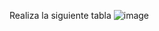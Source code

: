 Realiza la siguiente tabla
![image](https://user-images.githubusercontent.com/91554777/169586934-f3e46432-cad2-4304-9f02-5e01f2ea2651.png)


